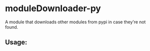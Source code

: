# moduleDownloader-py
A module that downloads other modules from pypi in case they're not found.

## Usage:
